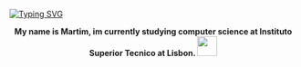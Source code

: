 [![Typing SVG](https://readme-typing-svg.demolab.com?font=Inconsolata&duration=4000&pause=2000&color=FFD73FDA&background=FF001339&center=true&vCenter=true&random=false&width=1000&lines=hey!+welcome+to+my+git+%E2%8A%82(%E2%97%89%E2%80%BF%E2%97%89)%E3%81%A4)](https://git.io/typing-svg)
<p align="center">
<b align="center">My name is Martim, im currently studying computer science at Instituto Superior Tecnico at Lisbon. </b><img src="https://media.giphy.com/media/hvRJCLFzcasrR4ia7z/giphy.gif" width="35">
</p>
